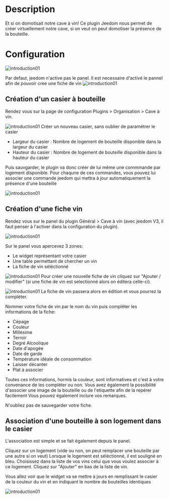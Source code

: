 Description
===

Et si on domotisait notre cave à vin!
Ce plugin Jeedom nous permet de créer virtuellement notre cave, si on veut on peut domotiser la présence de la bouteille.

Configuration
===

![introduction01](../images/Configuration.jpg)


Par defaut, jeedom n'active pas le panel.
Il est necessaire d'activé le pannel afin de pouvoir cree une fiche de vin
![introduction01](../images/Panel.jpg)

Création d'un casier à bouteille
---

Rendez vous sur la page de configuration Plugins > Organisation > Cave à vin.

![introduction01](../images/Lien_Configuration.jpg)
Créer un nouveau casier, sans oublier de paramétrer le casier

* Largeur du casier : Nombre de logement de bouteille disponible dans la largeur du casier
* Hauteur du casier : Nombre de logement de bouteille disponible dans la hauteur du casier

Puis sauvgarder, le plugin va donc créer de lui même une commmande par logement disponible.
Pour chaqune de ces commandes, vous pouvez lui associer une commande jeedom qui mettra à jour automatiquement la présence d'une bouteille

![introduction01](../images/Configuration.jpg)

Création d'une fiche vin
---

Rendez vous sur le panel du plugin Général > Cave à vin (avec jeedom V3, il faut penser à l'activer dans la configuration du plugin).

![introduction01](../images/Lien_Panel.jpg)

Sur le panel vous apercevez 3 zones:

* Le widget représentant votre casier
* Une table permettant de chercher un vin
* La fiche de vin séléctionné

![introduction01](../images/Panel.jpg)
Pour créer une nouvelle fiche de vin cliquez sur "Ajouter / modifier" (si une fiche de vin est selectionné alors on éditera celle-ci).

![introduction01](../images/FicheVin.jpg)
La fiche de vin passera alors en édition et vous pourrez la compléter.

Nommer votre fiche de vin par le nom du vin puis compléter les informations de la fiche:

* Cépage
* Couleur
* Millésime
* Terroir
* Degré Alcoolique
* Date d'apogée
* Date de garde
* Température idéale de consommation
* Laisser décanter
* Plat à associer

Toutes ces informations, hormis la couleur, sont informatives et c'est à votre convenance de les compléter ou non.
Vous avez également la possibilité d'associer une image de la bouteille ou de l'etiquette afin de la repérer facilement
Vous pouvez également inclure vos remarques.

N'oubliez pas de sauvegarder votre fiche.

Association d'une bouteille à son logement dans le casier
---

L'association est simple et se fait également depuis le panel.

Cliquez sur un logement (vide ou non, on peut remplacer une bouteille par une autre si on veut)
Lorsque le logement est séléctionné, il est souligné en bleu.
Choisissez dans la liste de vos vins celui que vous voulez associer à ce logement.
Cliquez sur "Ajouter" en bas de la liste de vin.

Vous allez voir que le widget va se mettre à jours en remplissant le casier de la couleur du vin et en indiquant le nombre de bouteilles identiques

![introduction01](../images/Widget.jpg)
